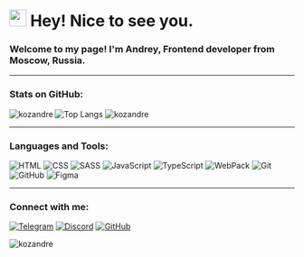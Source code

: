 <h1><img src="https://emojis.slackmojis.com/emojis/images/1531849430/4246/blob-sunglasses.gif?1531849430" width="30"/> Hey! Nice to see you.</h1>

<h3>Welcome to my page! I'm Andrey, Frontend developer from Moscow, Russia.</h3>
<hr>

### Stats on GitHub:
![Top Langs](https://github-readme-stats.vercel.app/api/top-langs/?username=kozandre&layout=compact&theme=dark)
<img align="left" src="https://github-readme-stats.vercel.app/api?username=kozandre&hide=stars,issues,contribs&show_icons=true&locale=en&theme=dark" alt="kozandre" />
<img src="https://github-readme-streak-stats.herokuapp.com/?user=kozandre&theme=dark" alt="kozandre" />

<hr>

### Languages and Tools:
![HTML](https://img.shields.io/badge/-HTML-333?style=for-the-badge&logo=html5)
![CSS](https://img.shields.io/badge/-CSS-333?style=for-the-badge&logo=css3&logoColor=blue)
![SASS](https://img.shields.io/badge/-SASS-333?style=for-the-badge&logo=SASS)
![JavaScript](https://img.shields.io/badge/-JavaScript-333?style=for-the-badge&logo=javascript) 
![TypeScript](https://img.shields.io/badge/-TypeScript-333?style=for-the-badge&logo=TypeScript)
![WebPack](https://img.shields.io/badge/-WebPack-333?style=for-the-badge&logo=WebPack)
![Git](https://img.shields.io/badge/-Git-333?style=for-the-badge&logo=Git)
![GitHub](https://img.shields.io/badge/-GitHub-333?style=for-the-badge&logo=GitHub)
![Figma](https://img.shields.io/badge/-Figma-333?style=for-the-badge&logo=Figma)
<hr>


### Connect with me:

[![Telegram](https://img.shields.io/badge/-Telegram-333?style=for-the-badge&logo=telegram&logoColor=27A0D9)](https://t.me/kozandre)
[![Discord](https://img.shields.io/badge/-Discord-333?style=for-the-badge&logo=Discord&logoColor=white)](https://discord.com/kozandre)
[![GitHub](https://img.shields.io/badge/-GitHub-333?style=for-the-badge&logo=GitHub&logoColor=fff)](https://github.com/kozandre)


<p align="left"> <img src="https://komarev.com/ghpvc/?username=kozandre&label=Profile%20views&color=0e75b6&style=flat" alt="kozandre" /> </p>
